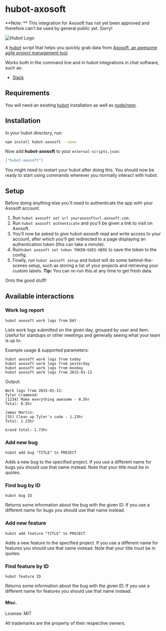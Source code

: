 # hubot-axosoft

**Note: ** This integration for Axosoft has not yet been approved and therefore can't be used by general public yet. Sorry!

![Hubot Logo](http://i.imgur.com/pp7scrv.png)

A [hubot](https://hubot.github.com/) script that helps you quickly grab data from [Axosoft, an awesome agile project management tool](http://www.axosoft.com). 

Works both in the command line and in hubot integrations in chat software, such as:
* [Slack](slack.com)

## Requirements

You will need an existing [hubot](https://hubot.github.com/) installation as well as [node/npm](https://nodejs.org/).

## Installation

In your hubot directory, run:

```bash
npm install hubot-axosoft --save
```

Now add **hubot-axosoft** to your `external-scripts.json`:

```json
["hubot-axosoft"]
```

You might need to restart your hubot after doing this. You should now be ready to start using commands wherever you normally interact with hubot.

## Setup
Before doing anything else you'll need to authenticate the app with your Axosoft account.

1. Run `hubot axosoft set url youraxosofturl.axosoft.com`.
2. Run `hubot axosoft authenticate` and you'll be given a link to visit on Axosoft. 
3. You'll now be asked to give hubot-axosoft read and write access to your account, after which you'll get redirected to a page displaying an authentication token (this can take a minute).
4. Run`hubot axosoft set token TOKEN-GOES-HERE` to save the token to the config.
5. Finally, run `hubot axosoft setup` and hubot will do some behind-the-scenes setup, such as storing a list of your projects and retrieving your custom labels. **Tip:** You can re-run this at any time to get fresh data.

Onto the good stuff!

## Available interactions

### Work log report
```
hubot axosoft work logs from DAY
```

Lists work logs submitted on the given day, grouped by user and item. Useful for standups or other meetings and generally seeing what your team is up to.

Example usage & supported parameters:
```
hubot axosoft work logs from today
hubot axosoft work logs from yesterday
hubot axosoft work logs from monday
hubot axosoft work logs from 2015-01-13
```

Output:
```
Work logs from 2015-01-13:
Tyler Crammond:
[1234] Make everything awesome - 0.5hr
Total: 0.5hr

James Martin:
[55] Clean up Tyler's code - 1.23hr
Total: 1.23hr

Grand total: 1.73hr
```

### Add new bug
```
hubot add bug "TITLE" to PROJECT
```
Adds a new bug to the specified project. If you use a different name for bugs you should use that name instead.
Note that your title must be in quotes. 

### Find bug by ID
```
hubot bug ID
```
Returns some information about the bug with the given ID. If you use a different name for bugs you should use that name instead.

### Add new feature
```
hubot add feature "TITLE" to PROJECT
```
Adds a new feature to the specified project. If you use a different name for features you should use that name instead.
Note that your title must be in quotes. 

### Find feature by ID
```
hubot feature ID
```
Returns some information about the bug with the given ID. If you use a different name for features you should use that name instead.

#### Misc.
License: MIT

All trademarks are the property of their respective owners.

